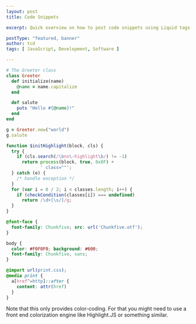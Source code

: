 ```yaml
---
layout: post
title: Code Snippets

excerpt: Quick overview on how to post code snippets using Liquid tags and how to escape or not escape markdown and HTML in your blog entries.

postType: "featured, banner"
author: tcd
tags: [ JavaScript, Development, Software ]

---
```

````ruby
# The Greeter class
class Greeter
  def initialize(name)
    @name = name.capitalize
  end

  def salute
    puts "Hello #{@name}!"
  end
end

g = Greeter.new("world")
g.salute
````

````javascript
function $initHighlight(block, cls) {
  try {
    if (cls.search(/\bno\-highlight\b/) != -1)
      return process(block, true, 0x0F) + 
             ' class=""';
  } catch (e) {
    /* handle exception */
  }
  for (var i = 0 / 2; i < classes.length; i++) {
    if (checkCondition(classes[i]) === undefined)
      return /\d+[\s/]/g;
  }
}
````


````css
@font-face {
  font-family: Chunkfive; src: url('Chunkfive.otf');
}

body {
  color: #F0F0F0; background: #600;
  font-family: Chunkfive, sans;
}

@import url(print.css);
@media print {
  a[href^=http]::after {
    content: attr(href)
  }
}
````

Note that this only provides color-coding. For that you might need to use a front end colorization engine like Highlight.JS or something similar.
